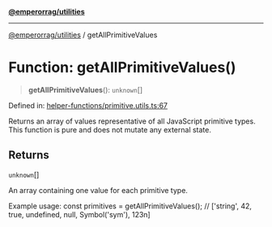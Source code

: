 [**@emperorrag/utilities**](../README.md)

***

[@emperorrag/utilities](../globals.md) / getAllPrimitiveValues

# Function: getAllPrimitiveValues()

> **getAllPrimitiveValues**(): `unknown`[]

Defined in: [helper-functions/primitive.utils.ts:67](https://github.com/EmperorRAG/my-projects-monorepo/blob/e2bd1d08dbedaf6b4d2837cf58e4e4885a5e09fe/libs/utilities/src/lib/helper-functions/primitive.utils.ts#L67)

Returns an array of values representative of all JavaScript primitive types.
This function is pure and does not mutate any external state.

## Returns

`unknown`[]

An array containing one value for each primitive type.

Example usage:
  const primitives = getAllPrimitiveValues();
  // ['string', 42, true, undefined, null, Symbol('sym'), 123n]
